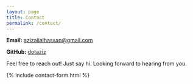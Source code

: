 ```yaml
---
layout: page
title: Contact
permalink: /contact/
---
```


**Email:** [azizalialhassan@gmail.com](mailto:azizalialhassan@gmail.com)

**GitHub:** [dotaziz](https://github.com/dotaziz)

Feel free to reach out! Just say hi. Looking forward to hearing from you.

{% include contact-form.html %}
